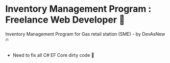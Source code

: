 # Inventory Management Program : Freelance Web Developer 🚀

Inventory Management Program for Gas retail station (SME) - by DevAsNew 🔥 <br><br>
* Need to fix all C# EF Core dirty code 💩
